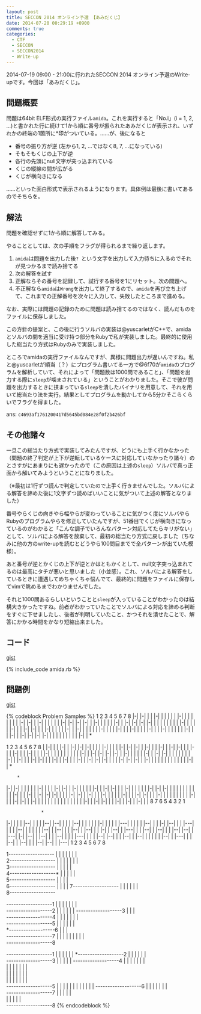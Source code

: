 ```yaml
---
layout: post
title: SECCON 2014 オンライン予選 【あみだくじ】
date: 2014-07-20 00:29:19 +0900
comments: true
categories:
  - CTF
  - SECCON
  - SECCON2014
  - Write-up
---
```


2014-07-19 09:00 - 21:00に行われたSECCON 2014 オンライン予選のWrite-upです。今回は「あみだくじ」。

## 問題概要

問題は64bit ELF形式の実行ファイル`amida`。これを実行すると「No.i」(i = 1, 2, ...)と書かれた行に続けて1から順に番号が振られたあみだくじが表示され、いずれかの終端の1箇所に*印がついている。……が、後になると

* 番号の振り方が逆 (左から1, 2, ...ではなく8, 7, ...になっている)
* そもそもくじの上下が逆
* 各行の先頭にnull文字が突っ込まれている
* くじの縦線の間が広がる
* くじが横向きになる

……といった面白形式で表示されるようになります。具体例は最後に書いてあるのでそちらを。

## 解法

問題を確認せずに1から順に解答してみる。

やることとしては、次の手順をフラグが得られるまで繰り返します。

1. `amida`は問題を出力した後`? `という文字を出力して入力待ちに入るのでそれが見つかるまで読み捨てる
2. 次の解答を試す
3. 正解ならその番号を記録して、試行する番号を1にリセット。次の問題へ。
4. 不正解なら`amida`は`Wrong`を出力して終了するので、`amida`を再び立ち上げて、これまでの正解番号を次々に入力して、失敗したところまで進める。

なお、実際には問題の記録のために問題は読み捨てるのではなく、読んだものをファイルに保存しました。

この方針の提案と、この後に行うソルバの実装は@yuscarletがC++で、amidaとソルバの間を適当に受け持つ部分をRubyで私が実装しました。最終的に使用した総当たり方式はRubyのみで実装しました。

ところでamidaの実行ファイルなんですが、異様に問題出力が遅いんですね。私と@yuscarletが順当（？）にプログラム書いてる一方で@6f70が`amida`のプログラムを解析していて、それによって「問題数は1000問であること」、「問題を出力する際に`sleep`が噛まされている」ということがわかりました。そこで彼が問題を出力するときに挟まっている`sleep`を潰したバイナリを用意して、それを用いて総当たり法を実行。結果としてプログラムを動かしてから5分かそこらくらいでフラグを得ました。

ans: `c4693af1761200417d5645bd084e28f0f2b426bf`

## その他諸々

一旦この総当たり方式で実装してみたんですが、どうにも上手く行かなかった（問題の終了判定が上下が逆転しているケースに対応していなかったり諸々）のとさすがにあまりにも遅かったので（この原因は上述の`sleep`）ソルバで真っ正面から解いてみようということになりました。

（※最初は1行ずつ読んで判定していたので上手く行きませんでした。ソルバによる解答を諦めた後に1文字ずつ読めばいいことに気がついて上述の解答となりました）

番号やらくじの向きやら幅やらが変わっていることに気がつく度にソルバやらRubyのプログラムやらを修正していたんですが、51番目でくじが横向きになっているのがわかると「こんな調子でいろんなパターン対応してたらキリがない」として、ソルバによる解答を放棄して、最初の総当たり方式に戻しました（ちなみに他の方のwrite-upを読むとどうやら100問目までで全パターンが出ていた模様）。

あと番号が逆とかくじの上下が逆とかはともかくとして、null文字突っ込まれてるのは最高にタチが悪いと思いました（小並感）。これ、ソルバによる解答をしているときに遭遇してめちゃくちゃ悩んでて、最終的に問題をファイルに保存してvimで眺めるまでわかりませんでした。

それと1000問あるらしいということと`sleep`が入っていることがわかったのは結構大きかったですね。前者がわかっていたことでソルバによる対応を諦める判断をすぐに下せましたし、後者が判明していたこと、かつそれを潰せたことで、解答にかかる時間をかなり短縮出来ました。

## コード

[gist](https://gist.github.com/mayth/f162efa8dc06cd05e5e3)

{% include_code amida.rb %}

## 問題例

[gist](https://gist.github.com/mayth/56bde157140dd52e260c)

{% codeblock Problem Samples %}
1 2 3 4 5 6 7 8
|-| |-| | | |-|
| | | | | |-| |
| | | | | | |-|
|-| | |-| | | |
| | |-| |-| |-|
|-| | |-| | | |
| |-| | |-| |-|
|-| |-| | | | |
| | | | |-| | |
| | |-| | | |-|
|-| | | |-| | |
| | |-| | |-| |
| | | | |-| | |
| |-| | | |-| |
| | |-| | | |-|
| | | | | |-| |
| |-| | |-| |-|
|-| |-| | | | |
| | | | | |-| |
              *

1 2 3 4 5 6 7 8
| |-| | | |-| |
|-| |-| |-| | |
| |-| | | | |-|
|-| |-| | |-| |
| |-| | |-| |-|
| | |-| | |-| |
| |-| | | | |-|
| | | | | | | |
| |-| | |-| |-|
|-| |-| | |-| |
| | | |-| | |-|
|-| | | | | | |
| |-| | |-| | |
|-| |-| | | |-|
| |-| | | |-| |
|-| |-| |-| | |
| |-| |-| |-| |
|-| | | | | | |
| | | | | |-| |
            *  

        *      
|-| |-| | | | |
| |-| | | | |-|
|-| | |-| | | |
| |-| | |-| |-|
| | |-| | | | |
| |-| |-| |-| |
| | | | | | | |
| |-| | | |-| |
|-| |-| |-| | |
| |-| |-| | |-|
| | |-| | | | |
|-| | | |-| |-|
| | |-| | | | |
| | | | |-| | |
|-| |-| | |-| |
| | | | | | | |
| | | | | |-| |
|-| |-| | | |-|
| |-| | |-| | |
8 7 6 5 4 3 2 1

                 *    
|-|  |  |  |  |--|   |
| |  |--|  |--|  |   |
| |--|  |  |  |  |   |
|-|  |  |  |  |  |---|
| |  |  |  |--|  |   |
|-|  |--|  |  |  |---|
| |  |  |--|  |  |   |
| |  |--|  |  |--|   |
| |--|  |  |--|  |   |
|-|  |  |--|  |  |---|
| |  |--|  |  |--|   |
| |--|  |--|  |  |---|
|-|  |--|  |  |--|   |
| |--|  |  |  |  |---|
| |  |  |--|  |--|   |
| |--|  |  |--|  |   |
| |  |  |--|  |  |---|
| |  |--|  |  |--|   |
| |--|  |--|  |  |---|
1 2  3  4  5  6  7   8

1------------------- 
  | |  |  | | |  |   
2------------------- 
 | | |   | | | |     
3------------------- 
  |   |   | | |      
4-------------------*
   |   | |      | |  
5------------------- 
     |      |  | |   
6------------------- 
    |     |  |     | 
7------------------- 
   |  | |  |   |  |  
8------------------- 

 -------------------1
 | |   | | |  |  |   
 -------------------2
  |  |  |    |  |  | 
 -------------------3
   |          |   |  
 -------------------4
  |  | |   | | | |   
 -------------------5
 |  | |   |   | |    
*-------------------6
        |   |  |     
 -------------------7
 | | | | | |  | | |  
 -------------------8

 -------------------1
       |    |      | 
       |    |      | 
*-------------------2
   | |     | | | |   
 -------------------3
 |    |  |    |    | 
 -------------------4
  | |  |  |  |  | |  
  | |  |  |  |  | |  
  | |  |  |  |  | |  
  | |  |  |  |  | |  
 -------------------5
 |       |  |  | | | 
 |       |  |  | | | 
 -------------------6
  | | | |  | |  |    
 -------------------7
 |     | |  |  |     
 |     | |  |  |     
 -------------------8
 {% endcodeblock %}
